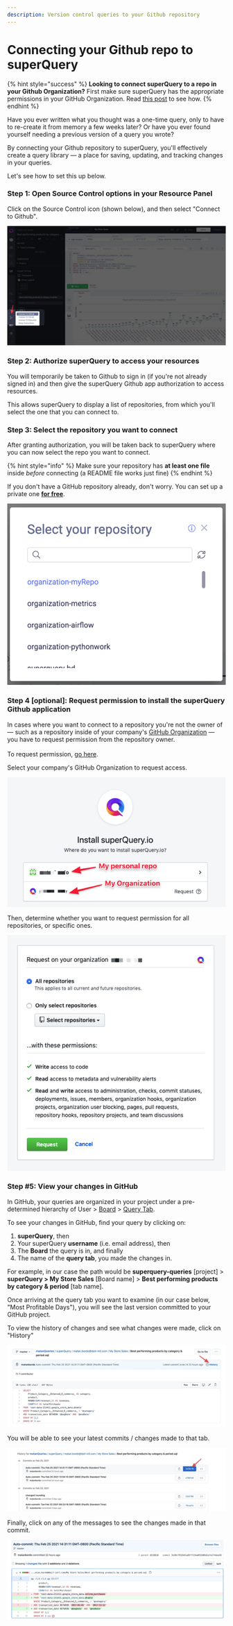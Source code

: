 ```yaml
---
description: Version control queries to your Github repository
---
```


# Connecting your Github repo to superQuery

{% hint style="success" %}
**Looking to connect superQuery to a repo in your Github Organization?** First make sure superQuery has the appropriate permissions in your GitHub Organization. Read [this post](connect-github-org.md) to see how.
{% endhint %}

Have you ever written what you thought was a one-time query, only to have to re-create it from memory a few weeks later? Or have you ever found yourself needing a previous version of a query you wrote?

By connecting your Github repository to superQuery, you'll effectively create a query library — a place for saving, updating, and tracking changes in your queries.

Let's see how to set this up below.

### Step 1: Open Source Control options in your Resource Panel

Click on the Source Control icon (shown below), and then select "Connect to Github".

![](../.gitbook/assets/ConnectGithub.jpg)

### Step 2: Authorize superQuery to access your resources

You will temporarily be taken to Github to sign in (if you're not already signed in) and then give the superQuery Github app authorization to access resources.

This allows superQuery to display a list of repositories, from which you'll select the one that you can connect to.

### Step 3: Select the repository you want to connect

After granting authorization, you will be taken back to superQuery where you can now select the repo you want to connect.

{% hint style="info" %}
Make sure your repository has **at least one file** inside _before_ connecting (a README file works just fine)
{% endhint %}

If you don't have a GitHub repository already, don't worry. You can set up a private one [**for free**](https://github.com/pricing).&#x20;

![](<../.gitbook/assets/image (21).png>)

### Step 4 \[optional]: Request permission to install the superQuery Github application

In cases where you want to connect to a repository you're not the owner of — such as a repository inside of your company's [GitHub Organization](https://help.github.com/en/articles/about-organizations) — you have to request permission from the repository owner.\
\
To request permission, [go here](https://github.com/apps/superQuery-io/installations/new).

Select your company's GitHub Organization to request access.

![](<../.gitbook/assets/image (22).png>)

Then, determine whether you want to request permission for all repositories, or specific ones.

![](<../.gitbook/assets/image (23).png>)

### Step #5: View your changes in GitHub

In GitHub, your queries are organized in your project under a pre-determined hierarchy of User > [Board](../superquery-editor/organizing-queries.md) > [Query Tab](../superquery-editor/query-tabs.md).

To see your changes in GitHub, find your query by clicking on:

1. **superQuery**, then
2. Your superQuery **username** (i.e. email address), then
3. The **Board** the query is in, and finally
4. The name of the **query tab**, you made the changes in.

For example, in our case the path would be **superquery-queries** \[project] > **superQuery > My Store Sales** \[Board name] > **Best performing products by category & period** \[tab name].

Once arriving at the query tab you want to examine (in our case below, "Most Profitable Days"), you will see the last version committed to your GitHub project.

To view the history of changes and see what changes were made, click on "History"

![](<../.gitbook/assets/image (48).png>)

You will be able to see your latest commits / changes made to that tab.

![](<../.gitbook/assets/image (49).png>)

Finally, click on any of the messages to see the changes made in that commit.

![](<../.gitbook/assets/image (50).png>)
